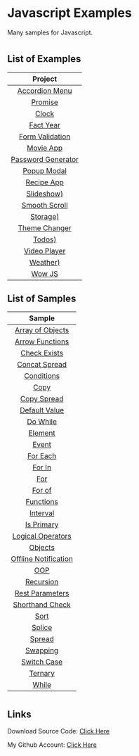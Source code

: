 # Javascript Examples

Many samples for Javascript.

#

## List of Examples

|                  Project                  |
| :---------------------------------------: |
|     [Accordion Menu](accordion-menu/)     |
|    [Promise](callback-promise-async/)     |
|             [Clock](./clock/)             |
|         [Fact Year](./fact-year/)         |
|   [Form Validation](./form-validation/)   |
|          [Movie App](movie-app/)          |
| [Password Generator](password-generator/) |
|        [Popup Modal](popup-modal/)        |
|         [Recipe App](recipe-app/)         |
|         [Slideshow)](slideshow/)          |
|      [Smooth Scroll](smooth-scroll/)      |
|           [Storage)](storage/)            |
|      [Theme Changer](theme-changer/)      |
|             [Todos)](todos/)              |
|       [Video Player](video-player/)       |
|           [Weather)](weather/)            |
|             [Wow JS](wow-js/)             |

## List of Samples

|                         Sample                          |
| :-----------------------------------------------------: |
|     [Array of Objects](samples/array_of_objects.js)     |
|      [Arrow Functions](samples/arrow_functions.js)      |
|         [Check Exists](samples/check-exists.js)         |
|        [Concat Spread](samples/concat-spread.js)        |
|           [Conditions](samples/conditions.js)           |
|                 [Copy](samples/copy.js)                 |
|          [Copy Spread](samples/copy-spread.js)          |
|        [Default Value](samples/default-value.js)        |
|             [Do While](samples/do_while.js)             |
|              [Element](samples/element.js)              |
|                [Event](samples/event.js)                |
|             [For Each](samples/for_each.js)             |
|               [For In](samples/for-in.js)               |
|                  [For](samples/for.js)                  |
|               [For of](samples/for-of.js)               |
|            [Functions](samples/functions.js)            |
|             [Interval](samples/interval.js)             |
|           [Is Primary](samples/is_primary.js)           |
|    [Logical Operators](samples/logical_operators.js)    |
|              [Objects](samples/objects.js)              |
| [Offline Notification](samples/offline_notification.js) |
|                  [OOP](samples/oop.js)                  |
|            [Recursion](samples/recursion.js)            |
|      [Rest Parameters](samples/rest-parameters.js)      |
|      [Shorthand Check](samples/shorthand-check.js)      |
|                 [Sort](samples/sort.js)                 |
|               [Splice](samples/splice.js)               |
|               [Spread](samples/spread.js)               |
|             [Swapping](samples/swapping.js)             |
|          [Switch Case](samples/switch_case.js)          |
|              [Ternary](samples/ternary.js)              |
|                [While](samples/while.js)                |

#

## Links

Download Source Code: [Click Here](https://github.com/dori-dev/javascript-examples/archive/refs/heads/master.zip)

My Github Account: [Click Here](https://github.com/dori-dev/)
